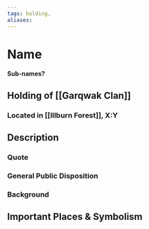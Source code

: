 ```yaml
---
tags: holding,
aliases:
---
```

# Name
#### Sub-names?
## Holding of [[Garqwak Clan]]
### Located in [[Illburn Forest]], X:Y
## Description
### Quote

### General Public Disposition

### Background
## Important Places & Symbolism


